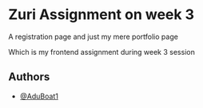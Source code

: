 
# Zuri Assignment on week 3

A registration page and just my mere portfolio page

Which is my frontend assignment during week 3 session 

## Authors

- [@AduBoat1](https://twitter.com/AduBoat1)
